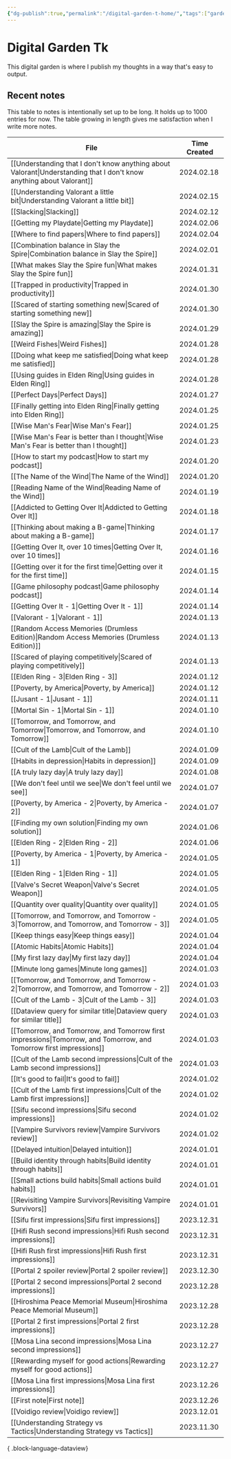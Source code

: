 ```yaml
---
{"dg-publish":true,"permalink":"/digital-garden-t-home/","tags":["gardenEntry"],"created":"2023-12-26T20:57:28.391+09:00","updated":"2024-01-29T00:04:02.384+09:00"}
---
```


# Digital Garden Tk

This digital garden is where I publish my thoughts in a way that's easy to output.

## Recent notes

This table to notes is intentionally set up to be long. It holds up to 1000 entries for now. The table growing in length gives me satisfaction when I write more notes.

| File                                                                                                                    | Time Created |
| ----------------------------------------------------------------------------------------------------------------------- | ------------ |
| [[Understanding that I don't know anything about Valorant\|Understanding that I don't know anything about Valorant]] | 2024.02.18   |
| [[Understanding Valorant a little bit\|Understanding Valorant a little bit]]                                         | 2024.02.15   |
| [[Slacking\|Slacking]]                                                                                               | 2024.02.12   |
| [[Getting my Playdate\|Getting my Playdate]]                                                                         | 2024.02.06   |
| [[Where to find papers\|Where to find papers]]                                                                       | 2024.02.04   |
| [[Combination balance in Slay the Spire\|Combination balance in Slay the Spire]]                                     | 2024.02.01   |
| [[What makes Slay the Spire fun\|What makes Slay the Spire fun]]                                                     | 2024.01.31   |
| [[Trapped in productivity\|Trapped in productivity]]                                                                 | 2024.01.30   |
| [[Scared of starting something new\|Scared of starting something new]]                                               | 2024.01.30   |
| [[Slay the Spire is amazing\|Slay the Spire is amazing]]                                                             | 2024.01.29   |
| [[Weird Fishes\|Weird Fishes]]                                                                                       | 2024.01.28   |
| [[Doing what keep me satisfied\|Doing what keep me satisfied]]                                                       | 2024.01.28   |
| [[Using guides in Elden Ring\|Using guides in Elden Ring]]                                                           | 2024.01.28   |
| [[Perfect Days\|Perfect Days]]                                                                                       | 2024.01.27   |
| [[Finally getting into Elden Ring\|Finally getting into Elden Ring]]                                                 | 2024.01.25   |
| [[Wise Man's Fear\|Wise Man's Fear]]                                                                                 | 2024.01.25   |
| [[Wise Man's Fear is better than I thought\|Wise Man's Fear is better than I thought]]                               | 2024.01.23   |
| [[How to start my podcast\|How to start my podcast]]                                                                 | 2024.01.20   |
| [[The Name of the Wind\|The Name of the Wind]]                                                                       | 2024.01.20   |
| [[Reading Name of the Wind\|Reading Name of the Wind]]                                                               | 2024.01.19   |
| [[Addicted to Getting Over It\|Addicted to Getting Over It]]                                                         | 2024.01.18   |
| [[Thinking about making a B-game\|Thinking about making a B-game]]                                                   | 2024.01.17   |
| [[Getting Over It, over 10 times\|Getting Over It, over 10 times]]                                                   | 2024.01.16   |
| [[Getting over it for the first time\|Getting over it for the first time]]                                           | 2024.01.15   |
| [[Game philosophy podcast\|Game philosophy podcast]]                                                                 | 2024.01.14   |
| [[Getting Over It - 1\|Getting Over It - 1]]                                                                         | 2024.01.14   |
| [[Valorant - 1\|Valorant - 1]]                                                                                       | 2024.01.13   |
| [[Random Access Memories (Drumless Edition)\|Random Access Memories (Drumless Edition)]]                             | 2024.01.13   |
| [[Scared of playing competitively\|Scared of playing competitively]]                                                 | 2024.01.13   |
| [[Elden Ring - 3\|Elden Ring - 3]]                                                                                   | 2024.01.12   |
| [[Poverty, by America\|Poverty, by America]]                                                                         | 2024.01.12   |
| [[Jusant - 1\|Jusant - 1]]                                                                                           | 2024.01.11   |
| [[Mortal Sin - 1\|Mortal Sin - 1]]                                                                                   | 2024.01.10   |
| [[Tomorrow, and Tomorrow, and Tomorrow\|Tomorrow, and Tomorrow, and Tomorrow]]                                       | 2024.01.10   |
| [[Cult of the Lamb\|Cult of the Lamb]]                                                                               | 2024.01.09   |
| [[Habits in depression\|Habits in depression]]                                                                       | 2024.01.09   |
| [[A truly lazy day\|A truly lazy day]]                                                                               | 2024.01.08   |
| [[We don't feel until we see\|We don't feel until we see]]                                                           | 2024.01.07   |
| [[Poverty, by America - 2\|Poverty, by America - 2]]                                                                 | 2024.01.07   |
| [[Finding my own solution\|Finding my own solution]]                                                                 | 2024.01.06   |
| [[Elden Ring - 2\|Elden Ring - 2]]                                                                                   | 2024.01.06   |
| [[Poverty, by America - 1\|Poverty, by America - 1]]                                                                 | 2024.01.05   |
| [[Elden Ring - 1\|Elden Ring - 1]]                                                                                   | 2024.01.05   |
| [[Valve's Secret Weapon\|Valve's Secret Weapon]]                                                                     | 2024.01.05   |
| [[Quantity over quality\|Quantity over quality]]                                                                     | 2024.01.05   |
| [[Tomorrow, and Tomorrow, and Tomorrow - 3\|Tomorrow, and Tomorrow, and Tomorrow - 3]]                               | 2024.01.05   |
| [[Keep things easy\|Keep things easy]]                                                                               | 2024.01.04   |
| [[Atomic Habits\|Atomic Habits]]                                                                                     | 2024.01.04   |
| [[My first lazy day\|My first lazy day]]                                                                             | 2024.01.04   |
| [[Minute long games\|Minute long games]]                                                                             | 2024.01.03   |
| [[Tomorrow, and Tomorrow, and Tomorrow - 2\|Tomorrow, and Tomorrow, and Tomorrow - 2]]                               | 2024.01.03   |
| [[Cult of the Lamb - 3\|Cult of the Lamb - 3]]                                                                       | 2024.01.03   |
| [[Dataview query for similar title\|Dataview query for similar title]]                                               | 2024.01.03   |
| [[Tomorrow, and Tomorrow, and Tomorrow first impressions\|Tomorrow, and Tomorrow, and Tomorrow first impressions]]   | 2024.01.03   |
| [[Cult of the Lamb second impressions\|Cult of the Lamb second impressions]]                                         | 2024.01.03   |
| [[It's good to fail\|It's good to fail]]                                                                             | 2024.01.02   |
| [[Cult of the Lamb first impressions\|Cult of the Lamb first impressions]]                                           | 2024.01.02   |
| [[Sifu second impressions\|Sifu second impressions]]                                                                 | 2024.01.02   |
| [[Vampire Survivors review\|Vampire Survivors review]]                                                               | 2024.01.02   |
| [[Delayed intuition\|Delayed intuition]]                                                                             | 2024.01.01   |
| [[Build identity through habits\|Build identity through habits]]                                                     | 2024.01.01   |
| [[Small actions build habits\|Small actions build habits]]                                                           | 2024.01.01   |
| [[Revisiting Vampire Survivors\|Revisiting Vampire Survivors]]                                                       | 2024.01.01   |
| [[Sifu first impressions\|Sifu first impressions]]                                                                   | 2023.12.31   |
| [[Hifi Rush second impressions\|Hifi Rush second impressions]]                                                       | 2023.12.31   |
| [[Hifi Rush first impressions\|Hifi Rush first impressions]]                                                         | 2023.12.31   |
| [[Portal 2 spoiler review\|Portal 2 spoiler review]]                                                                 | 2023.12.30   |
| [[Portal 2 second impressions\|Portal 2 second impressions]]                                                         | 2023.12.28   |
| [[Hiroshima Peace Memorial Museum\|Hiroshima Peace Memorial Museum]]                                                 | 2023.12.28   |
| [[Portal 2 first impressions\|Portal 2 first impressions]]                                                           | 2023.12.28   |
| [[Mosa Lina second impressions\|Mosa Lina second impressions]]                                                       | 2023.12.27   |
| [[Rewarding myself for good actions\|Rewarding myself for good actions]]                                             | 2023.12.27   |
| [[Mosa Lina first impressions\|Mosa Lina first impressions]]                                                         | 2023.12.26   |
| [[First note\|First note]]                                                                                           | 2023.12.26   |
| [[Voidigo review\|Voidigo review]]                                                                                   | 2023.12.01   |
| [[Understanding Strategy vs Tactics\|Understanding Strategy vs Tactics]]                                             | 2023.11.30   |

{ .block-language-dataview}

